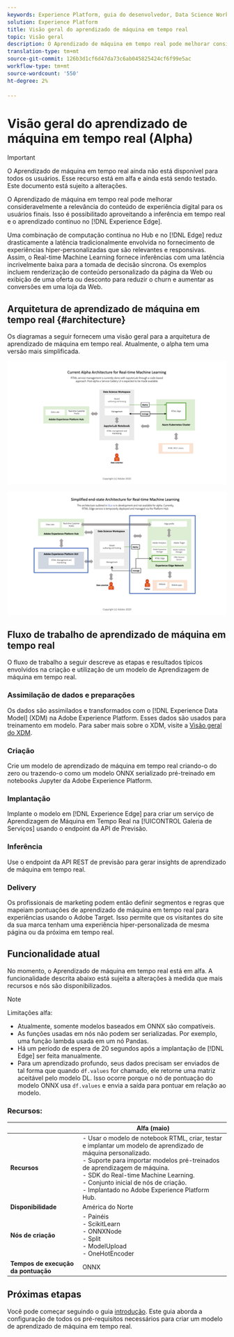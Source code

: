 ```yaml
---
keywords: Experience Platform, guia do desenvolvedor, Data Science Workspace, tópicos populares, aprendizado de máquina em tempo real;
solution: Experience Platform
title: Visão geral do aprendizado de máquina em tempo real
topic: Visão geral
description: O Aprendizado de máquina em tempo real pode melhorar consideravelmente a relevância do conteúdo de experiência digital para os usuários finais. Isso é possibilitado aproveitando a inferência em tempo real e o aprendizado contínuo no Experience Edge.
translation-type: tm+mt
source-git-commit: 126b3d1cf6d47da73c6ab045825424cf6f99e5ac
workflow-type: tm+mt
source-wordcount: '550'
ht-degree: 2%

---
```



# Visão geral do aprendizado de máquina em tempo real (Alpha)

>[!IMPORTANT]
>
>O Aprendizado de máquina em tempo real ainda não está disponível para todos os usuários. Esse recurso está em alfa e ainda está sendo testado. Este documento está sujeito a alterações.

O Aprendizado de máquina em tempo real pode melhorar consideravelmente a relevância do conteúdo de experiência digital para os usuários finais. Isso é possibilitado aproveitando a inferência em tempo real e o aprendizado contínuo no [!DNL Experience Edge].

Uma combinação de computação contínua no Hub e no [!DNL Edge] reduz drasticamente a latência tradicionalmente envolvida no fornecimento de experiências hiper-personalizadas que são relevantes e responsivas. Assim, o Real-time Machine Learning fornece inferências com uma latência incrivelmente baixa para a tomada de decisão síncrona. Os exemplos incluem renderização de conteúdo personalizado da página da Web ou exibição de uma oferta ou desconto para reduzir o churn e aumentar as conversões em uma loja da Web.

## Arquitetura de aprendizado de máquina em tempo real {#architecture}

Os diagramas a seguir fornecem uma visão geral para a arquitetura de aprendizado de máquina em tempo real. Atualmente, o alpha tem uma versão mais simplificada.

![arco alfa](../images/rtml/alpha-arch.png)

![Visão geral simplificada](../images/rtml/end-to-end-arch.png)

## Fluxo de trabalho de aprendizado de máquina em tempo real

O fluxo de trabalho a seguir descreve as etapas e resultados típicos envolvidos na criação e utilização de um modelo de Aprendizagem de máquina em tempo real.

### Assimilação de dados e preparações

Os dados são assimilados e transformados com o [!DNL Experience Data Model] (XDM) na Adobe Experience Platform. Esses dados são usados para treinamento em modelo. Para saber mais sobre o XDM, visite a [Visão geral do XDM](../../xdm/home.md).

### Criação

Crie um modelo de aprendizado de máquina em tempo real criando-o do zero ou trazendo-o como um modelo ONNX serializado pré-treinado em notebooks Jupyter da Adobe Experience Platform.

### Implantação

Implante o modelo em [!DNL Experience Edge] para criar um serviço de Aprendizagem de Máquina em Tempo Real na [!UICONTROL Galeria de Serviços] usando o endpoint da API de Previsão.

### Inferência

Use o endpoint da API REST de previsão para gerar insights de aprendizado de máquina em tempo real.

### Delivery

Os profissionais de marketing podem então definir segmentos e regras que mapeiam pontuações de aprendizado de máquina em tempo real para experiências usando o Adobe Target. Isso permite que os visitantes do site da sua marca tenham uma experiência hiper-personalizada de mesma página ou da próxima em tempo real.

## Funcionalidade atual

No momento, o Aprendizado de máquina em tempo real está em alfa. A funcionalidade descrita abaixo está sujeita a alterações à medida que mais recursos e nós são disponibilizados.

>[!NOTE]
>
> Limitações alfa:
> - Atualmente, somente modelos baseados em ONNX são compatíveis.
> - As funções usadas em nós não podem ser serializadas. Por exemplo, uma função lambda usada em um nó Pandas.
> - Há um período de espera de 20 segundos após a implantação de [!DNL Edge] ser feita manualmente.
> - Para um aprendizado profundo, seus dados precisam ser enviados de tal forma que quando `df.values` for chamado, ele retorne uma matriz aceitável pelo modelo DL. Isso ocorre porque o nó de pontuação do modelo ONNX usa `df.values` e envia a saída para pontuar em relação ao modelo.



### Recursos:

|  | Alfa (maio) |
| --- | --- |
| **Recursos** | - Usar o modelo de notebook RTML, criar, testar e implantar um modelo de aprendizado de máquina personalizado. <br> - Suporte para importar modelos pré-treinados de aprendizagem de máquina. <br> - SDK do Real-time Machine Learning. <br> - Conjunto inicial de nós de criação. <br> - Implantado no Adobe Experience Platform Hub. |
| **Disponibilidade** | América do Norte |
| **Nós de criação** | - Painéis <br> - ScikitLearn <br> - ONNXNode <br> - Split <br> - ModelUpload <br> - OneHotEncoder |
| **Tempos de execução da pontuação** | ONNX |

## Próximas etapas

Você pode começar seguindo o guia [introdução](./getting-started.md). Este guia aborda a configuração de todos os pré-requisitos necessários para criar um modelo de aprendizado de máquina em tempo real.

